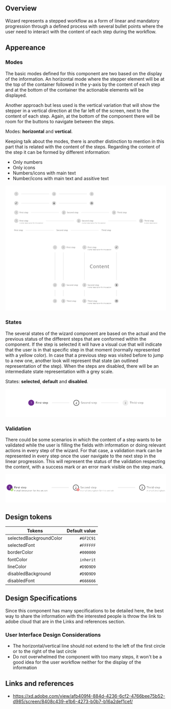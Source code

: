 ## Overview

Wizard represents a stepped workflow as a form of linear and mandatory progression through a defined process with several bullet points where the user need to interact with the content of each step during the workflow.

## Appereance

### Modes

The basic modes defined for this component are two based on the display of the information.
An horizontal mode where the stepper element will be at the top of the container followed in the y-axis by the content of each step and at the bottom of the container the actionable elements will be displayed.

Another approach but less used is the vertical variation that will show the stepper in a vertical direction at the far left of the screen, next to the content of each step. Again, at the bottom of the component there will be room for the buttons to navigate between the steps.

Modes: **horizontal** and **vertical**.

Keeping talk about the modes, there is another distinction to mention in this part that is related with the content of the steps.
Regarding the content of the step it can be formed by different information:

- Only numbers
- Only icons
- Numbers/icons with main text
- Number/icons with main text and assitive text

![States of the wizard in the different interactions](images/wizard_modes.png)

### States

The several states of the wizard component are based on the actual and the previous status of the different steps that are conformed within the component.
If the step is selected it will have a visual cue that will indicate that the user is in that specific step in that moment (normally represented with a yellow color).
In case that a previous step was visited before to jump to a new one, another look will represent that state (an outlined representation of the step).
When the steps are disabled, there will be an intermediate state representation with a grey scale.

States: **selected**, **default** and **disabled**.

![States of the wizard in the different interactions](images/wizard_states.png)

### Validation

There could be some scenarios in which the content of a step wants to be validated while the user is filling the fields with information or doing relevant actions in every step of the wizard.
For that case, a validation mark can be represented in every step once the user navigate to the next step in the linear progression. This will represent the status of the validation respecting the content, with a success mark or an error mark visible on the step mark.

![States of the wizard in the different interactions](images/wizard_validation.png)

## Design tokens

| Tokens                  | Default value |
| ----------------------- | ------------: |
| selectedBackgroundColor |     `#6F2C91` |
| selectedFont            |     `#FFFFFF` |
| borderColor             |     `#000000` |
| fontColor               |     `inherit` |
| lineColor               |     `#D9D9D9` |
| disabledBackground      |     `#D9D9D9` |
| disabledFont            |     `#666666` |

## Design Specifications

Since this component has many specifications to be detailed here, the best way to share the information with the interested people is throw the link to adobe cloud that are in the Links and references section.

### User Interface Design Considerations

- The horizontal/vertical line should not extend to the left of the first circle or to the right of the last circle
- Do not overwhelmed the component with too many steps, it won't be a good idea for the user workflow neither for the display of the information

## Links and references

- https://xd.adobe.com/view/afb409f4-884d-4236-6cf2-4766bee75b52-d985/screen/8408c439-e1b6-4273-b0b7-b16a2def1cef/
